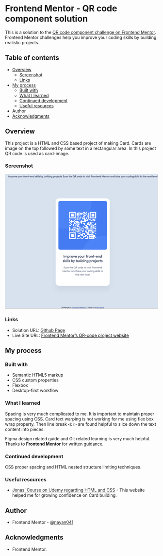 # Frontend Mentor - QR code component solution

This is a solution to the [QR code component challenge on Frontend Mentor](https://www.frontendmentor.io/challenges/qr-code-component-iux_sIO_H). Frontend Mentor challenges help you improve your coding skills by building realistic projects. 

## Table of contents

- [Overview](#overview)
  - [Screenshot](#screenshot)
  - [Links](#links)
- [My process](#my-process)
  - [Built with](#built-with)
  - [What I learned](#what-i-learned)
  - [Continued development](#continued-development)
  - [Useful resources](#useful-resources)
- [Author](#author)
- [Acknowledgments](#acknowledgments)

## Overview
This project is a HTML and CSS based project of making Card. Cards are image on the top followed by some text in a rectangular area. In this project QR code is used as card-image.

### Screenshot

![Screenshot of QR-code desktop project](./screenshot.png)

### Links

- Solution URL: [Github Page](https://github.com/nayan041/QR_Code-FrontendMentor.git)
- Live Site URL: [Frontend Mentor’s QR-code project website](https://nayan041.github.io/QR_Code-FrontendMentor/)

## My process

### Built with

- Semantic HTML5 markup
- CSS custom properties
- Flexbox
- Desktop-first workflow

### What I learned

Spacing is very much complicated to me. It is important to maintain proper spacing using CSS. Card text warping is not working for me using flex box wrap property. Then line break `<br>` are found helpful to slice down the text content into pieces.

Figma design related guide and Git related learning is very much helpful. Thanks to **Frontend Mentor** for written guidance.

### Continued development

CSS proper spacing and HTML nested structure limiting techniques.

### Useful resources

- [Jonas’ Course on Udemy regarding  HTML and CSS](https://www.udemy.com/course/design-and-develop-a-killer-website-with-html5-and-css3/?couponCode=ST22MT92324A) - This website helped me for growing confidence on Card building.

## Author
- Frontend Mentor - [@nayan041](https://www.frontendmentor.io/profile/nayan041)

## Acknowledgments
- Frontend Mentor.

